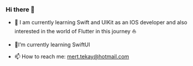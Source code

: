 ### Hi there 👋

- 🔭 I am currently learning Swift and UIKit as an IOS developer and also interested in the world of Flutter in this journey ⛵️ 
- 🌱I’m currently learning SwiftUI

- 📫 How to reach me: mert.tekay@hotmail.com
